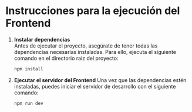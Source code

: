 # Instrucciones para la ejecución del Frontend

1. **Instalar dependencias**  
   Antes de ejecutar el proyecto, asegúrate de tener todas las dependencias necesarias instaladas. Para ello, ejecuta el siguiente comando en el directorio raíz del proyecto:

   ```bash
   npm install

2. **Ejecutar el servidor del Frontend**
   Una vez que las dependencias estén instaladas, puedes iniciar el servidor de desarrollo con el siguiente comando:
   ```bash
   npm run dev
